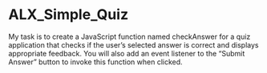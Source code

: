 # ALX_Simple_Quiz

My task is to create a JavaScript function named checkAnswer for a quiz application that checks if the user’s selected answer is correct and displays appropriate feedback. You will also add an event listener to the “Submit Answer” button to invoke this function when clicked.
